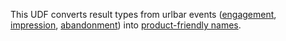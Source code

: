 This UDF converts result types from urlbar events ([engagement](https://dictionary.telemetry.mozilla.org/apps/firefox_desktop/metrics/urlbar_engagement), [impression](https://dictionary.telemetry.mozilla.org/apps/firefox_desktop/metrics/urlbar_impression), [abandonment](https://dictionary.telemetry.mozilla.org/apps/firefox_desktop/metrics/urlbar_abandonment)) into [product-friendly names](https://docs.google.com/document/d/1kmlAykJR7r7VcWe-mfk5R4MvhMvfUao7VrZP_M2t6nY/edit#heading=h.ksu5pbt3aa6k).
